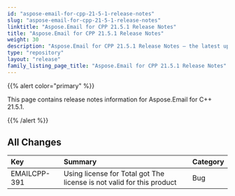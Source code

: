 ```yaml
---
id: "aspose-email-for-cpp-21-5-1-release-notes"
slug: "aspose-email-for-cpp-21-5-1-release-notes"
linktitle: "Aspose.Email for CPP 21.5.1 Release Notes"
title: "Aspose.Email for CPP 21.5.1 Release Notes"
weight: 30
description: "Aspose.Email for CPP 21.5.1 Release Notes – the latest updates and fixes."
type: "repository"
layout: "release"
family_listing_page_title: "Aspose.Email for CPP 21.5.1 Release Notes"
---
```


{{% alert color="primary" %}} 

This page contains release notes information for Aspose.Email for C++ 21.5.1.

{{% /alert %}} 

## **All Changes**

|**Key**|**Summary**|**Category**|
| :- | :- | :- |
|EMAILCPP-391|Using license for Total got The license is not valid for this product|Bug|

